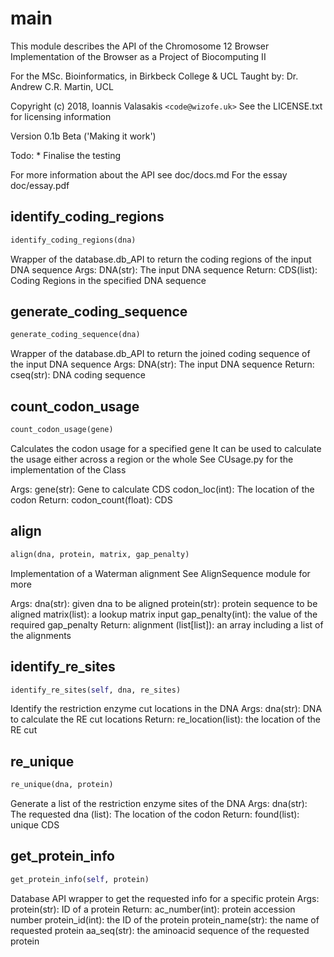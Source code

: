 <h1 id="main">main</h1>


This module describes the API of the Chromosome 12 Browser
Implementation of the Browser as a Project of Biocomputing II

For the MSc. Bioinformatics, in Birkbeck College & UCL
Taught by: Dr. Andrew C.R. Martin, UCL

Copyright (c) 2018, Ioannis Valasakis `<code@wizofe.uk>`
See the LICENSE.txt for licensing information

Version 0.1b Beta ('Making it work')

Todo:
    * Finalise the testing

For more information about the API see doc/docs.md
For the essay doc/essay.pdf

<h2 id="main.identify_coding_regions">identify_coding_regions</h2>

```python
identify_coding_regions(dna)
```
Wrapper of the database.db_API to return the coding regions
of the input DNA sequence
Args:
    DNA(str): The input DNA sequence
Return:
    CDS(list): Coding Regions in the specified DNA sequence

<h2 id="main.generate_coding_sequence">generate_coding_sequence</h2>

```python
generate_coding_sequence(dna)
```
Wrapper of the database.db_API to return the joined coding sequence
of the input DNA sequence
Args:
    DNA(str): The input DNA sequence
Return:
    cseq(str): DNA coding sequence

<h2 id="main.count_codon_usage">count_codon_usage</h2>

```python
count_codon_usage(gene)
```

Calculates the codon usage for a specified gene
It can be used to calculate the usage either across a region or the whole
See CUsage.py for the implementation of the Class

Args:
    gene(str): Gene to calculate CDS
    codon_loc(int): The location of the codon
Return:
    codon_count(float): CDS


<h2 id="main.align">align</h2>

```python
align(dna, protein, matrix, gap_penalty)
```
Implementation of a Waterman alignment
See AlignSequence module for more

Args:
    dna(str): given dna to be aligned
    protein(str): protein sequence to be aligned
    matrix(list): a lookup matrix input
    gap_penalty(int): the value of the required gap_penalty
Return:
    alignment (list[list]): an array including a list of the alignments


<h2 id="main.identify_re_sites">identify_re_sites</h2>

```python
identify_re_sites(self, dna, re_sites)
```
Identify the restriction enzyme cut locations in the DNA
Args:
    dna(str): DNA to calculate the RE cut locations
Return:
    re_location(list): the location of the RE cut


<h2 id="main.re_unique">re_unique</h2>

```python
re_unique(dna, protein)
```
Generate a list of the restriction enzyme sites of the DNA
Args:
    dna(str): The requested dna
    (list): The location of the codon
Return:
    found(list): unique CDS


<h2 id="main.get_protein_info">get_protein_info</h2>

```python
get_protein_info(self, protein)
```
Database API wrapper to get the requested info for a specific protein
Args:
    protein(str): ID of a protein
Return:
    ac_number(int): protein accession number
    protein_id(int): the ID of the protein
    protein_name(str): the name of requested protein
    aa_seq(str): the aminoacid sequence of the requested protein
